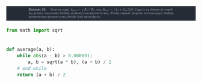 <picture>
  <source srcset="../../srt/zbior_zadan/23.png" media="(prefers-color-scheme: light)">
  <source srcset="../../srt/zbior_zadan/black_23.png" media="(prefers-color-scheme: dark)">
  <img src="../../srt/zbior_zadan/black_23.png" alt="zadanie 23">
</picture>

```python
from math import sqrt


def average(a, b):
    while abs(a - b) > 0.000001:
        a, b = sqrt(a * b), (a + b) / 2
    # end while
    return (a + b) / 2



```